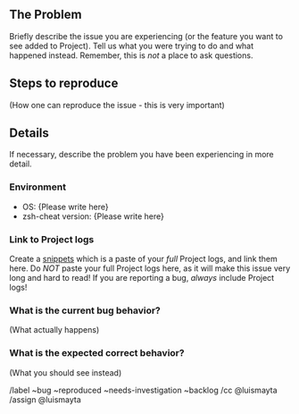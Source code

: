 ## The Problem

Briefly describe the issue you are experiencing (or the feature you want to see added to Project). Tell us what you were trying to do and what happened instead. Remember, this is _not_ a place to ask questions.

## Steps to reproduce

(How one can reproduce the issue - this is very important)

## Details

If necessary, describe the problem you have been experiencing in more detail.

### Environment

- OS: {Please write here}
- zsh-cheat version: {Please write here}

### Link to Project logs

Create a [snippets](https://gitlab.com/dashboard/snippets) which is a paste of your _full_ Project logs, and link them here. Do _NOT_ paste your full Project logs here, as it will make this issue very long and hard to read! If you are reporting a bug, _always_ include Project logs!

### What is the current bug behavior?

(What actually happens)

### What is the expected correct behavior?

(What you should see instead)

/label ~bug ~reproduced ~needs-investigation ~backlog /cc @luismayta /assign @luismayta
